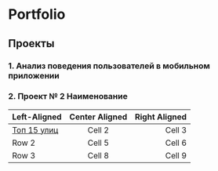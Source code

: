 # Portfolio
## Проекты
### 1. Анализ  поведения пользователей в мобильном приложении


 
### 2. Проект № 2 Наименование


| Left-Aligned  | Center Aligned  | Right Aligned |
|:------------- |:---------------:| -------------:|
|[Топ 15 улиц](#top_15_streets)    | Cell 2          | Cell 3        |
| Row 2         | Cell 5          | Cell 6        |
| Row 3         | Cell 8          | Cell 9        |
